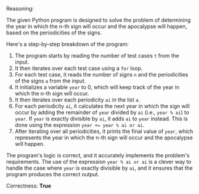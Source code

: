 Reasoning:

The given Python program is designed to solve the problem of determining the year in which the n-th sign will occur and the apocalypse will happen, based on the periodicities of the signs.

Here's a step-by-step breakdown of the program:

1. The program starts by reading the number of test cases `t` from the input.
2. It then iterates over each test case using a `for` loop.
3. For each test case, it reads the number of signs `n` and the periodicities of the signs `a` from the input.
4. It initializes a variable `year` to 0, which will keep track of the year in which the n-th sign will occur.
5. It then iterates over each periodicity `ai` in the list `a`.
6. For each periodicity `ai`, it calculates the next year in which the sign will occur by adding the remainder of `year` divided by `ai` (i.e., `year % ai`) to `year`. If `year` is exactly divisible by `ai`, it adds `ai` to `year` instead. This is done using the expression `year += year % ai or ai`.
7. After iterating over all periodicities, it prints the final value of `year`, which represents the year in which the n-th sign will occur and the apocalypse will happen.

The program's logic is correct, and it accurately implements the problem's requirements. The use of the expression `year % ai or ai` is a clever way to handle the case where `year` is exactly divisible by `ai`, and it ensures that the program produces the correct output.

Correctness: **True**